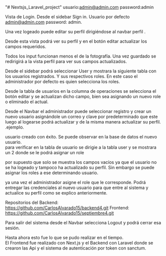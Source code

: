 "# Nextsjs_Laravel_project" 
usuario:admin@admin.com
password:admin

Vista de Login. Desde el sidebar  Sign in.  Usuario por defecto admin@admin.com  password: admin.











Una vez logeado puede editar su perfil dirigiéndose al navbar perfil . 















Desde esta vista podrá ver su perfil y en el botón editar actualizar los campos requeridos.  














Todos los input funcionan menos el de la fotografía.  Una vez guardado se redirigirá a la vista perfil para ver sus campos actualizados. 












Desde el sidebar podrá seleccionar User y mostrara la siguiente tabla con los usuarios registrados. Y  sus respectivos roles.  En este caso el administrador por defecto es quien selecciona los roles. 

 

Desde la tabla de usuarios en la columna de operaciones se selecciona el botón editar y se actualizan  dicho campo, bien sea asignando un nuevo role o eliminado el actual.  










Desde el Navbar el administrador puede seleccionar registro y crear un nuevo usuario asignándole un correo y clave por predeterminado que este luego al logearse podrá actualizar  y de la misma manera actualizar su perfil.   .ejemplo. 

























usuario creado con éxito.  Se puede observar en la base de datos el nuevo usuario.  
para verificar en la tabla de usuario se dirigie a la tabla user y se mostrara un 2 donde se le podrá asignar un role














por supuesto que solo se muestra los campos vacíos ya que el usuario no se ha logeado y tampoco ha actualizado su perfil. Sin embargo se puede asignar los roles a ese determinando usuario.  






































ya una vez el administrador asigne el role que le corresponde. Podrá entregar las credenciales al nuevo usuario para que entre al sistema y actualice su perfil como se explico anteriormente.   

Repositorios del 
Backend: https://github.com/CarlosAlvarado15/backend4.git
Frontend: https://github.com/CarlosAlvarado15/septiembre4.git 


Para salir del sistema desde el Navbar selecciona Logout y podrá cerrar esa sesión. 


Hasta ahora esto fue lo que se pudo realizar en el tiempo.   
El Frontend fue realizado con Next.js  y el Backend con Laravel donde se  crearon las Api y el sistema de autenticación por token con sanctum. 


